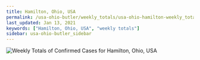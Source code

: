 ```yaml
---
title: Hamilton, Ohio, USA
permalink: /usa-ohio-butler/weekly_totals/usa-ohio-hamilton-weekly_totals.html
last_updated: Jan 13, 2021
keywords: ["Hamilton, Ohio, USA", "weekly totals"]
sidebar: usa-ohio-butler_sidebar
---
```


![Weekly Totals of Confirmed Cases for Hamilton, Ohio, USA](/covid_tracker/images/graphs/usa-ohio-hamilton-weekly_totals_graph.png)
